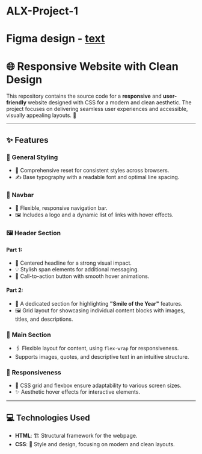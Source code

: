# ALX-Project-1
# Figma design - [text](https://www.figma.com/design/glFUHMVogwSrwP3Jgk4S1Y/a5366bbd595c643993665e2a28909370a7e12c66?node-id=0-1&t=JnkC6vv1exgT1eVc-1)


# 🌐 Responsive Website with Clean Design

This repository contains the source code for a **responsive** and **user-friendly** website designed with CSS for a modern and clean aesthetic. The project focuses on delivering seamless user experiences and accessible, visually appealing layouts. 🎨

---

## ✨ Features

### 🎯 **General Styling**
- 🔄 Comprehensive reset for consistent styles across browsers.
- ✍️ Base typography with a readable font and optimal line spacing.

### 🧭 **Navbar**
- 📱 Flexible, responsive navigation bar.
- 🖼️ Includes a logo and a dynamic list of links with hover effects.

### 🖼️ **Header Section**
#### Part 1:
- 🎉 Centered headline for a strong visual impact.
- 💡 Stylish span elements for additional messaging.
- 🚀 Call-to-action button with smooth hover animations.

#### Part 2:
- 🌟 A dedicated section for highlighting **"Smile of the Year"** features.
- 🖼️ Grid layout for showcasing individual content blocks with images, titles, and descriptions.

### 📌 **Main Section**
- 🖇️ Flexible layout for content, using `flex-wrap` for responsiveness.
- Supports images, quotes, and descriptive text in an intuitive structure.

### 📱 **Responsiveness**
- 🧩 CSS grid and flexbox ensure adaptability to various screen sizes.
- ✨ Aesthetic hover effects for interactive elements.

---

## 💻 Technologies Used
- **HTML**: 🏗️ Structural framework for the webpage.
- **CSS**: 🎨 Style and design, focusing on modern and clean layouts.
